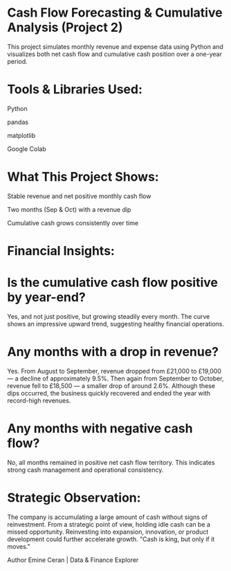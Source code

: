 # Cash Flow Forecasting & Cumulative Analysis (Project 2)
This project simulates monthly revenue and expense data using Python and visualizes both net cash flow and cumulative cash position over a one-year period.

# Tools & Libraries Used:
Python

pandas

matplotlib

Google Colab

# What This Project Shows:
Stable revenue and net positive monthly cash flow

Two months (Sep & Oct) with a revenue dip

Cumulative cash grows consistently over time

# Financial Insights:
# Is the cumulative cash flow positive by year-end?
Yes, and not just positive, but growing steadily every month. The curve shows an impressive upward trend, suggesting healthy financial operations.

# Any months with a drop in revenue?
Yes. From August to September, revenue dropped from £21,000 to £19,000 — a decline of approximately 9.5%.
Then again from September to October, revenue fell to £18,500 — a smaller drop of around 2.6%.
Although these dips occurred, the business quickly recovered and ended the year with record-high revenues.

#  Any months with negative cash flow?
No, all months remained in positive net cash flow territory. This indicates strong cash management and operational consistency.

 # Strategic Observation:
The company is accumulating a large amount of cash without signs of reinvestment.
From a strategic point of view, holding idle cash can be a missed opportunity.
Reinvesting into expansion, innovation, or product development could further accelerate growth.
"Cash is king, but only if it moves."

 Author
Emine Ceran  | Data & Finance Explorer
